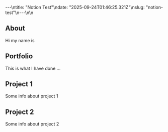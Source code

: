 ---\ntitle: "Notion Test"\ndate: "2025-09-24T01:46:25.321Z"\nslug: "notion-test"\n---\n\n
## About

Hi my name is


## Portfolio

This is what I have done …


## Project 1

Some info about project 1


## Project 2

Some info about project 2

